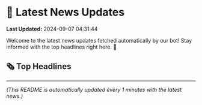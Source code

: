 # 📰 Latest News Updates
**Last Updated:** 2024-09-07 04:31:44

Welcome to the latest news updates fetched automatically by our bot! Stay informed with the top headlines right here. 🚀

## 🗞️ Top Headlines

---
*(This README is automatically updated every 1 minutes with the latest news.)*
